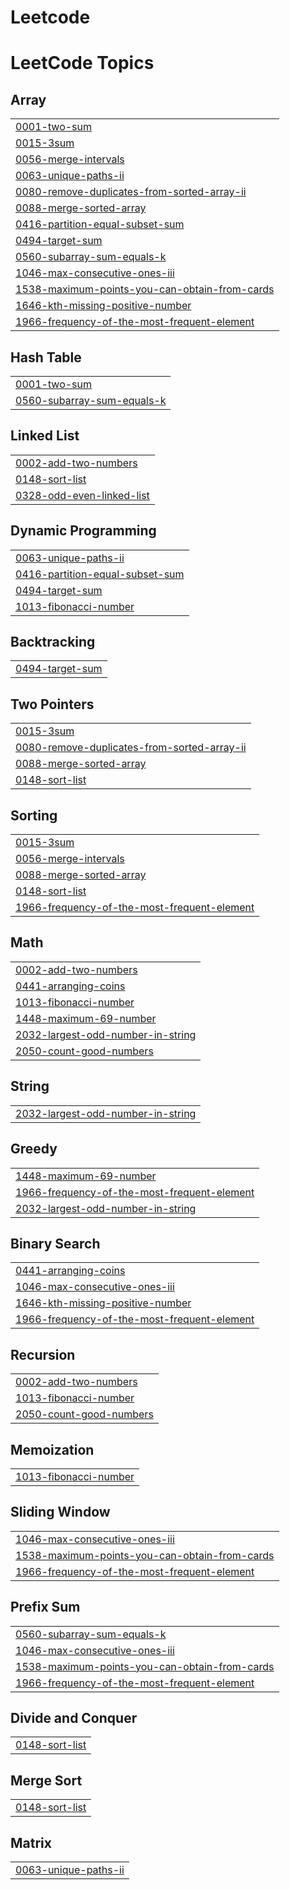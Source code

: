 # Leetcode
<!---LeetCode Topics Start-->
# LeetCode Topics
## Array
|  |
| ------- |
| [0001-two-sum](https://github.com/DeepakKag12/Leetcode/tree/master/0001-two-sum) |
| [0015-3sum](https://github.com/DeepakKag12/Leetcode/tree/master/0015-3sum) |
| [0056-merge-intervals](https://github.com/DeepakKag12/Leetcode/tree/master/0056-merge-intervals) |
| [0063-unique-paths-ii](https://github.com/DeepakKag12/Leetcode/tree/master/0063-unique-paths-ii) |
| [0080-remove-duplicates-from-sorted-array-ii](https://github.com/DeepakKag12/Leetcode/tree/master/0080-remove-duplicates-from-sorted-array-ii) |
| [0088-merge-sorted-array](https://github.com/DeepakKag12/Leetcode/tree/master/0088-merge-sorted-array) |
| [0416-partition-equal-subset-sum](https://github.com/DeepakKag12/Leetcode/tree/master/0416-partition-equal-subset-sum) |
| [0494-target-sum](https://github.com/DeepakKag12/Leetcode/tree/master/0494-target-sum) |
| [0560-subarray-sum-equals-k](https://github.com/DeepakKag12/Leetcode/tree/master/0560-subarray-sum-equals-k) |
| [1046-max-consecutive-ones-iii](https://github.com/DeepakKag12/Leetcode/tree/master/1046-max-consecutive-ones-iii) |
| [1538-maximum-points-you-can-obtain-from-cards](https://github.com/DeepakKag12/Leetcode/tree/master/1538-maximum-points-you-can-obtain-from-cards) |
| [1646-kth-missing-positive-number](https://github.com/DeepakKag12/Leetcode/tree/master/1646-kth-missing-positive-number) |
| [1966-frequency-of-the-most-frequent-element](https://github.com/DeepakKag12/Leetcode/tree/master/1966-frequency-of-the-most-frequent-element) |
## Hash Table
|  |
| ------- |
| [0001-two-sum](https://github.com/DeepakKag12/Leetcode/tree/master/0001-two-sum) |
| [0560-subarray-sum-equals-k](https://github.com/DeepakKag12/Leetcode/tree/master/0560-subarray-sum-equals-k) |
## Linked List
|  |
| ------- |
| [0002-add-two-numbers](https://github.com/DeepakKag12/Leetcode/tree/master/0002-add-two-numbers) |
| [0148-sort-list](https://github.com/DeepakKag12/Leetcode/tree/master/0148-sort-list) |
| [0328-odd-even-linked-list](https://github.com/DeepakKag12/Leetcode/tree/master/0328-odd-even-linked-list) |
## Dynamic Programming
|  |
| ------- |
| [0063-unique-paths-ii](https://github.com/DeepakKag12/Leetcode/tree/master/0063-unique-paths-ii) |
| [0416-partition-equal-subset-sum](https://github.com/DeepakKag12/Leetcode/tree/master/0416-partition-equal-subset-sum) |
| [0494-target-sum](https://github.com/DeepakKag12/Leetcode/tree/master/0494-target-sum) |
| [1013-fibonacci-number](https://github.com/DeepakKag12/Leetcode/tree/master/1013-fibonacci-number) |
## Backtracking
|  |
| ------- |
| [0494-target-sum](https://github.com/DeepakKag12/Leetcode/tree/master/0494-target-sum) |
## Two Pointers
|  |
| ------- |
| [0015-3sum](https://github.com/DeepakKag12/Leetcode/tree/master/0015-3sum) |
| [0080-remove-duplicates-from-sorted-array-ii](https://github.com/DeepakKag12/Leetcode/tree/master/0080-remove-duplicates-from-sorted-array-ii) |
| [0088-merge-sorted-array](https://github.com/DeepakKag12/Leetcode/tree/master/0088-merge-sorted-array) |
| [0148-sort-list](https://github.com/DeepakKag12/Leetcode/tree/master/0148-sort-list) |
## Sorting
|  |
| ------- |
| [0015-3sum](https://github.com/DeepakKag12/Leetcode/tree/master/0015-3sum) |
| [0056-merge-intervals](https://github.com/DeepakKag12/Leetcode/tree/master/0056-merge-intervals) |
| [0088-merge-sorted-array](https://github.com/DeepakKag12/Leetcode/tree/master/0088-merge-sorted-array) |
| [0148-sort-list](https://github.com/DeepakKag12/Leetcode/tree/master/0148-sort-list) |
| [1966-frequency-of-the-most-frequent-element](https://github.com/DeepakKag12/Leetcode/tree/master/1966-frequency-of-the-most-frequent-element) |
## Math
|  |
| ------- |
| [0002-add-two-numbers](https://github.com/DeepakKag12/Leetcode/tree/master/0002-add-two-numbers) |
| [0441-arranging-coins](https://github.com/DeepakKag12/Leetcode/tree/master/0441-arranging-coins) |
| [1013-fibonacci-number](https://github.com/DeepakKag12/Leetcode/tree/master/1013-fibonacci-number) |
| [1448-maximum-69-number](https://github.com/DeepakKag12/Leetcode/tree/master/1448-maximum-69-number) |
| [2032-largest-odd-number-in-string](https://github.com/DeepakKag12/Leetcode/tree/master/2032-largest-odd-number-in-string) |
| [2050-count-good-numbers](https://github.com/DeepakKag12/Leetcode/tree/master/2050-count-good-numbers) |
## String
|  |
| ------- |
| [2032-largest-odd-number-in-string](https://github.com/DeepakKag12/Leetcode/tree/master/2032-largest-odd-number-in-string) |
## Greedy
|  |
| ------- |
| [1448-maximum-69-number](https://github.com/DeepakKag12/Leetcode/tree/master/1448-maximum-69-number) |
| [1966-frequency-of-the-most-frequent-element](https://github.com/DeepakKag12/Leetcode/tree/master/1966-frequency-of-the-most-frequent-element) |
| [2032-largest-odd-number-in-string](https://github.com/DeepakKag12/Leetcode/tree/master/2032-largest-odd-number-in-string) |
## Binary Search
|  |
| ------- |
| [0441-arranging-coins](https://github.com/DeepakKag12/Leetcode/tree/master/0441-arranging-coins) |
| [1046-max-consecutive-ones-iii](https://github.com/DeepakKag12/Leetcode/tree/master/1046-max-consecutive-ones-iii) |
| [1646-kth-missing-positive-number](https://github.com/DeepakKag12/Leetcode/tree/master/1646-kth-missing-positive-number) |
| [1966-frequency-of-the-most-frequent-element](https://github.com/DeepakKag12/Leetcode/tree/master/1966-frequency-of-the-most-frequent-element) |
## Recursion
|  |
| ------- |
| [0002-add-two-numbers](https://github.com/DeepakKag12/Leetcode/tree/master/0002-add-two-numbers) |
| [1013-fibonacci-number](https://github.com/DeepakKag12/Leetcode/tree/master/1013-fibonacci-number) |
| [2050-count-good-numbers](https://github.com/DeepakKag12/Leetcode/tree/master/2050-count-good-numbers) |
## Memoization
|  |
| ------- |
| [1013-fibonacci-number](https://github.com/DeepakKag12/Leetcode/tree/master/1013-fibonacci-number) |
## Sliding Window
|  |
| ------- |
| [1046-max-consecutive-ones-iii](https://github.com/DeepakKag12/Leetcode/tree/master/1046-max-consecutive-ones-iii) |
| [1538-maximum-points-you-can-obtain-from-cards](https://github.com/DeepakKag12/Leetcode/tree/master/1538-maximum-points-you-can-obtain-from-cards) |
| [1966-frequency-of-the-most-frequent-element](https://github.com/DeepakKag12/Leetcode/tree/master/1966-frequency-of-the-most-frequent-element) |
## Prefix Sum
|  |
| ------- |
| [0560-subarray-sum-equals-k](https://github.com/DeepakKag12/Leetcode/tree/master/0560-subarray-sum-equals-k) |
| [1046-max-consecutive-ones-iii](https://github.com/DeepakKag12/Leetcode/tree/master/1046-max-consecutive-ones-iii) |
| [1538-maximum-points-you-can-obtain-from-cards](https://github.com/DeepakKag12/Leetcode/tree/master/1538-maximum-points-you-can-obtain-from-cards) |
| [1966-frequency-of-the-most-frequent-element](https://github.com/DeepakKag12/Leetcode/tree/master/1966-frequency-of-the-most-frequent-element) |
## Divide and Conquer
|  |
| ------- |
| [0148-sort-list](https://github.com/DeepakKag12/Leetcode/tree/master/0148-sort-list) |
## Merge Sort
|  |
| ------- |
| [0148-sort-list](https://github.com/DeepakKag12/Leetcode/tree/master/0148-sort-list) |
## Matrix
|  |
| ------- |
| [0063-unique-paths-ii](https://github.com/DeepakKag12/Leetcode/tree/master/0063-unique-paths-ii) |
<!---LeetCode Topics End-->
